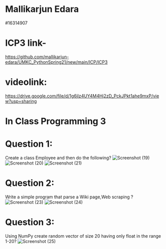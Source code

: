 # Mallikarjun Edara <br />
#16314907
# ICP3 link-
https://github.com/mallikarjun-edara/UMKC_PythonSpring21/new/main/ICP/ICP3
# videolink:
https://drive.google.com/file/d/1g6jlz4UY4M4Hj2zD_PckJPkt1ahe9mxP/view?usp=sharing <br />
# In Class Programming 3
# Question 1:
 Create a class Employee and then do the following?
![Screenshot (19)](https://user-images.githubusercontent.com/63585043/107128566-54a4f280-6884-11eb-8ba2-a81de3e69da4.png)
![Screenshot (20)](https://user-images.githubusercontent.com/63585043/107128639-e3b20a80-6884-11eb-99ec-3dc465e7c46c.png)
![Screenshot (21)](https://user-images.githubusercontent.com/63585043/107128646-eca2dc00-6884-11eb-9723-02ef5dea105d.png)
# Question 2:
Write a simple program that parse a Wiki page,Web scraping ?
![Screenshot (23)](https://user-images.githubusercontent.com/63585043/107128897-ff1e1500-6886-11eb-940c-5412c5ba1055.png)
![Screenshot (24)](https://user-images.githubusercontent.com/63585043/107129175-14943e80-6889-11eb-8d00-17dc874105d3.png)
# Question 3:
 Using NumPy create random vector of size 20 having only float in the range 1-20?
![Screenshot (25)](https://user-images.githubusercontent.com/63585043/107129514-6e960380-688b-11eb-85c5-fa22a855199d.png)

